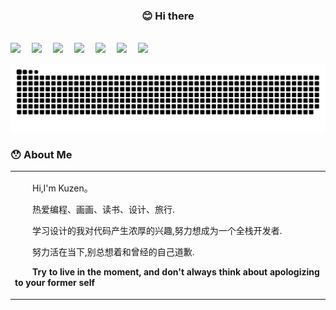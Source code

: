 <div align="center">

### 😊 Hi there 


<br>
</div>
  <!-- profile logo 个人资料徽标 -->
  <div>
    <a href="https://twitter.com/kuzen_lu"><img src="https://img.shields.io/badge/Twitter-推特-blue" /></a>&emsp;
    <a href="https://https://www.kuzen.top/"><img src="https://img.shields.io/badge/Blog-%E5%8D%9A%E5%AE%A2-orange?style=flat" /></a>&emsp;
    <a href="https://www.v2ex.com/member/xiaokunda"><img src="https://img.shields.io/badge/v2ex-V%E7%AB%99-%7B%7D" /></a>&emsp;
    <a href="https://www.xiaohongshu.com/user/profile/5ce2c30400000000180291c5?m_source=mengfanwetab"><img src="https://img.shields.io/badge/xiaohongshu-%E5%B0%8F%E7%BA%A2%E4%B9%A6-%7B%7D?color=red" /></a>&emsp;
    <a href="https://space.bilibili.com/320648841"><img src="https://img.shields.io/badge/Bilibili-B站-ff69b4" /></a>&emsp;
    <a href="https://https://www.youtube.com/@kuzen26"><img src="https://img.shields.io/badge/YouTube-油管-c32136" /></a>&emsp;
    <a href="https://www.zhihu.com/people/ni-kun-ou-ba-26"><img src="https://img.shields.io/badge/Zhihu-知乎-blue" /></a>&emsp;
  </div>

![snake](https://raw.githubusercontent.com/chumen-Lu/chumen-Lu/output/github-contribution-grid-snake.svg)
 
  
  ### 😯 About Me
   
  <table>
  
  <tr><td>
  <p>&emsp;&emsp;Hi,I'm Kuzen。</p>
  <p>&emsp;&emsp;热爱编程、画画、读书、设计、旅行. </p>
  <p>&emsp;&emsp;学习设计的我对代码产生浓厚的兴趣,努力想成为一个全栈开发者.</p>
  <p>&emsp;&emsp;努力活在当下,别总想着和曾经的自己道歉. </p>
  <p>&emsp;&emsp;<strong>Try to live in the moment, and don't always think about apologizing to your former self </strong>  </p>
  </tr></td>
 
